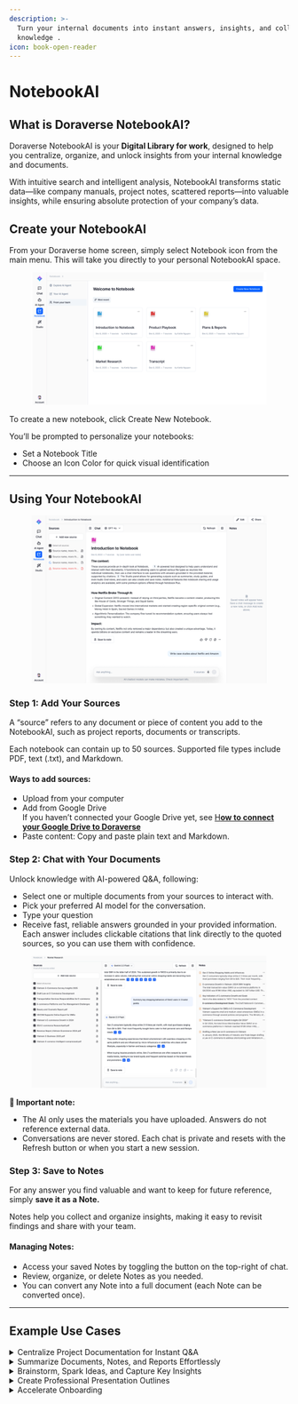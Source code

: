 ```yaml
---
description: >-
  Turn your internal documents into instant answers, insights, and collaborative
  knowledge .
icon: book-open-reader
---
```


# NotebookAI

## What is Doraverse NotebookAI?

Doraverse NotebookAI is your **Digital Library for work**, designed to help you centralize, organize, and unlock insights from your internal knowledge and documents.&#x20;

With intuitive search and intelligent analysis, NotebookAI transforms static data—like company manuals, project notes, scattered reports—into valuable insights, while ensuring absolute protection of your company’s data.

## Create your NotebookAI

From your Doraverse home screen, simply select Notebook icon from the main menu. This will take you directly to your personal NotebookAI space.

<figure><img src="../.gitbook/assets/Notebook.png" alt=""><figcaption></figcaption></figure>

To create a new notebook, click Create New Notebook.

You’ll be prompted to personalize your notebooks:

* Set a Notebook Title
* Choose an Icon Color for quick visual identification

***

## Using Your NotebookAI

<figure><img src="../.gitbook/assets/In Notebook.png" alt=""><figcaption></figcaption></figure>

### Step 1: Add Your Sources

A “source” refers to any document or piece of content you add to the NotebookAI, such as project reports, documents or transcripts.

Each notebook can contain up to 50 sources. Supported file types include PDF, text (.txt), and Markdown.&#x20;

#### Ways to add sources:

* Upload from your computer
* Add from Google Drive\
  If you haven’t connected your Google Drive yet, see [H**ow to connect your Google Drive to Doraverse**](https://help.doraverse.com/feature-list/chat-with-ai-models#how-to-connect-your-google-drive-to-doraverse)
* Paste content: Copy and paste plain text and Markdown.

### Step 2: Chat with Your Documents

Unlock knowledge with AI-powered Q\&A, following:

* Select one or multiple documents from your sources to interact with.
* Pick your preferred AI model for the conversation.
* Type your question
* Receive fast, reliable answers grounded in your provided information. Each answer includes clickable citations that link directly to the quoted sources, so you can use them with confidence.

<figure><img src="../.gitbook/assets/Notebook in use.png" alt=""><figcaption></figcaption></figure>

**📌 Important note:**

* The AI only uses the materials you have uploaded. Answers do not reference external data.
* Conversations are never stored. Each chat is private and resets with the Refresh button or when you start a new session.

### Step 3: Save to Notes

For any answer you find valuable and want to keep for future reference, simply **save it as a Note.**

Notes help you collect and organize insights, making it easy to revisit findings and share with your team.

#### Managing Notes:

* Access your saved Notes by toggling the button on the top-right of chat.
* Review, organize, or delete Notes as you needed.
* You can convert any Note into a full document (each Note can be converted once).

***

## Example Use Cases

<details>

<summary>Centralize Project Documentation for Instant Q&#x26;A</summary>

Upload and organize files from every team member, ensuring everyone has access to the latest information. Easily share Notebooks and Notes to promote seamless collaboration and keep your team aligned.

</details>

<details>

<summary>Summarize Documents, Notes, and Reports Effortlessly</summary>

Quickly generate concise summaries from lengthy documents, scattered notes, or complex reports. NotebookAI highlights key topics and connects related ideas, making information easy to digest and act on.

</details>

<details>

<summary>Brainstorm, Spark Ideas, and Capture Key Insights</summary>

Store brainstorming sessions, market analyses, and competitor research in NotebookAI. Leverage AI to identify emerging trends, suggest new initiatives, and surface hidden insights—transforming ideas into actionable strategies.

</details>

<details>

<summary>Create Professional Presentation Outlines</summary>

Upload your source materials and let NotebookAI automatically structure them into polished presentation outlines, complete with main talking points and supporting evidence—ready for meetings, pitches, or stakeholder reviews.

</details>

<details>

<summary>Accelerate Onboarding</summary>

Empower new team members with instant access to searchable company knowledge. NotebookAI enables quick understanding and analysis of internal policies and resources, speeding up integration and productivity.

</details>
